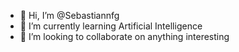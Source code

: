 - 👋 Hi, I’m @Sebastiannfg
- 🌱 I’m currently learning Artificial Intelligence
- 💞️ I’m looking to collaborate on anything interesting

<!---
Sebastiannfg/Sebastiannfg is a ✨ special ✨ repository because its `README.md` (this file) appears on your GitHub profile.
You can click the Preview link to take a look at your changes.
--->
